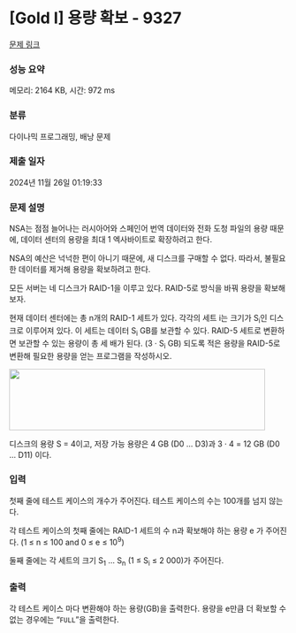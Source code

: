 # [Gold I] 용량 확보 - 9327 

[문제 링크](https://www.acmicpc.net/problem/9327) 

### 성능 요약

메모리: 2164 KB, 시간: 972 ms

### 분류

다이나믹 프로그래밍, 배낭 문제

### 제출 일자

2024년 11월 26일 01:19:33

### 문제 설명

<p>NSA는 점점 늘어나는 러시아어와 스페인어 번역 데이터와 전화 도청 파일의 용량 때문에, 데이터 센터의 용량을 최대 1 엑사바이트로 확장하려고 한다. </p>

<p>NSA의 예산은 넉넉한 편이 아니기 때문에, 새 디스크를 구매할 수 없다. 따라서, 불필요한 데이터를 제거해 용량을 확보하려고 한다.</p>

<p>모든 서버는 네 디스크가 RAID-1을 이루고 있다. RAID-5로 방식을 바꿔 용량을 확보해보자.</p>

<p>현재 데이터 센터에는 총 n개의 RAID-1 세트가 있다. 각각의 세트 i는 크기가 S<sub>i</sub>인 디스크로 이루어져 있다. 이 세트는 데이터 S<sub>i</sub> GB를 보관할 수 있다. RAID-5 세트로 변환하면 보관할 수 있는 용량이 총 세 배가 된다. (3 · S<sub>i</sub> GB) 되도록 적은 용량을 RAID-5로 변환해 필요한 용량을 얻는 프로그램을 작성하시오.</p>

<p><img alt="" src="https://www.acmicpc.net/upload/images/raid.png" style="height:111px; line-height:1.6em; width:463px"></p>

<p>디스크의 용량 S = 4이고, 저장 가능 용량은 4 GB (D0 ... D3)과 3 · 4 = 12 GB (D0 ... D11) 이다.</p>

### 입력 

 <p>첫째 줄에 테스트 케이스의 개수가 주어진다. 테스트 케이스의 수는 100개를 넘지 않는다.</p>

<p>각 테스트 케이스의 첫째 줄에는 RAID-1 세트의 수 n과 확보해야 하는 용량 e 가 주어진다. (1 ≤ n ≤ 100 and 0 ≤ e ≤ 10<sup>9</sup>)</p>

<p>둘째 줄에는 각 세트의 크기 S<sub>1</sub> ... S<sub>n</sub> (1 ≤ S<sub>i</sub> ≤ 2 000)가 주어진다.</p>

### 출력 

 <p>각 테스트 케이스 마다 변환해야 하는 용량(GB)을 출력한다. 용량을 e만큼 더 확보할 수 없는 경우에는 “<code>FULL</code>”을 출력한다.</p>

